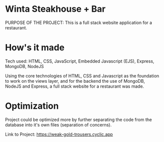 # Winta Steakhouse + Bar

PURPOSE OF THE PROJECT: This is a full stack website application for a restaurant.

# How's it made

Tech used: HTML, CSS, JavaScript, Embedded Javascript (EJS), Express, MongoDB, NodeJS

Using the core technologies of HTML, CSS and Javascript as the foundation to work on the views layer, and for the backend the use of MongoDB, NodeJS and Express, a full stack website for a restaurant was made.

# Optimization

Project could be optimized more by further separating the code from the database into it's own files (separation of concerns).

Link to Project: https://weak-gold-trousers.cyclic.app
